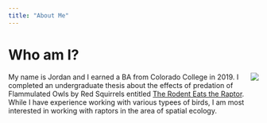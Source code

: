```yaml
---
title: "About Me"
---
```

# Who am I?

<img align="right" src="photos/Flam.HEIC">

My name is Jordan and I earned a BA from Colorado College in 2019. I completed an undergraduate thesis about the effects of predation of Flammulated Owls by Red Squirrels entitled [The Rodent Eats the Raptor](https://digitalccbeta.coloradocollege.edu/pid/coccc:31273 "My Thesis!"). While I have experience working with various typees of birds, I am most interested in working with raptors in the area of spatial ecology.
